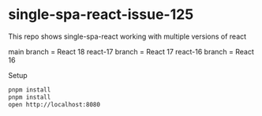 # single-spa-react-issue-125

This repo shows single-spa-react working with multiple versions of react

main branch = React 18
react-17 branch = React 17
react-16 branch = React 16

Setup

```sh
pnpm install
pnpm install
open http://localhost:8080
```